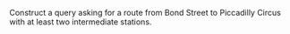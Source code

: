 Construct a query asking for a route from Bond Street to Piccadilly Circus with at least two intermediate stations.
